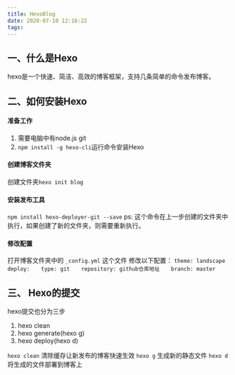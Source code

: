 ```yaml
---
title: HexoBlog
date: 2020-07-10 12:16:22
tags:
---
```

## 一、什么是Hexo
hexo是一个快速、简洁、高效的博客框架，支持几条简单的命令发布博客。
## 二、如何安装Hexo
#### 准备工作
1. 需要电脑中有node.js  git
2. `npm install -g hexo-cli`运行命令安装Hexo
#### 创建博客文件夹
创建文件夹`hexo init blog`
#### 安装发布工具
`npm install hexo-deployer-git --save`
ps: 这个命令在上一步创建的文件夹中执行，如果创建了新的文件夹，则需要重新执行。
#### 修改配置
打开博客文件夹中的 `_config.yml` 这个文件
修改以下配置：
`theme: landscape`
`deploy:`
`   type: git`
`   repository: github仓库地址`
`   branch: master`
## 三、 Hexo的提交
hexo提交也分为三步
1. hexo clean 
2. hexo generate(hexo g)
3. hexo deploy(hexo d)

`hexo clean`  清除缓存让新发布的博客快速生效
`hexo g`  生成新的静态文件
`hexo d`  将生成的文件部署到博客上